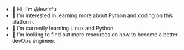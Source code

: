 - 👋 Hi, I’m @lewisfu
- 👀 I’m interested in learning more about Python and coding on this platform.
- 🌱 I’m currently learning Linux and Python.
- 💞️ I’m looking to find out more resources on how to become a better devOps engineer.
  

<!---
lewisfu/lewisfu is a ✨ special ✨ repository because its `README.md` (this file) appears on your GitHub profile.
You can click the Preview link to take a look at your changes.
--->
